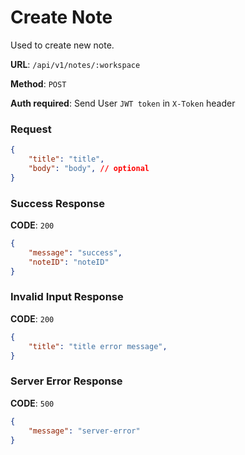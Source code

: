 # Create Note

Used to create new note.

**URL**: `/api/v1/notes/:workspace`

**Method**: `POST`

**Auth required**: Send User `JWT token` in `X-Token` header

### Request

```json
{
    "title": "title", 
    "body": "body", // optional
}
```

### Success Response

**CODE**: `200`

```json
{
    "message": "success",
    "noteID": "noteID"
}
```

### Invalid Input Response

**CODE**: `200`

```json
{
    "title": "title error message", 
}
```

### Server Error Response

**CODE**: `500`

```json
{
    "message": "server-error"
}
```
